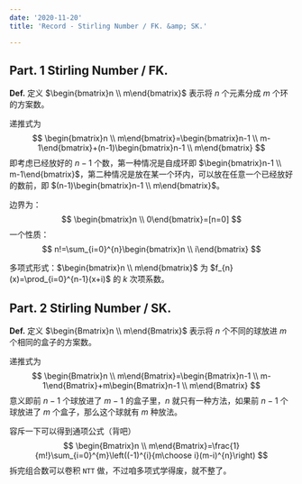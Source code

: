 ```yaml
---
date: '2020-11-20'
title: 'Record - Stirling Number / FK. &amp; SK.'

---
```


## Part. 1 Stirling Number / FK.

**Def.** 定义 $\begin{bmatrix}n \\ m\end{bmatrix}$ 表示将 $n$ 个元素分成 $m$ 个环的方案数。

递推式为
$$
\begin{bmatrix}n \\ m\end{bmatrix}=\begin{bmatrix}n-1 \\ m-1\end{bmatrix}+(n-1)\begin{bmatrix}n-1 \\ m\end{bmatrix}
$$
即考虑已经放好的 $n-1$ 个数，第一种情况是自成环即 $\begin{bmatrix}n-1 \\ m-1\end{bmatrix}$，第二种情况是放在某一个环内，可以放在任意一个已经放好的数前，即 $(n-1)\begin{bmatrix}n-1 \\ m\end{bmatrix}$。

边界为：
$$
\begin{bmatrix}n \\ 0\end{bmatrix}=[n=0]
$$
一个性质：
$$
n!=\sum_{i=0}^{n}\begin{bmatrix}n \\ i\end{bmatrix}
$$

多项式形式：$\begin{bmatrix}n \\ m\end{bmatrix}$ 为 $f_{n}(x)=\prod_{i=0}^{n-1}(x+i)$ 的 $k$ 次项系数。


## Part. 2 Stirling Number / SK.

**Def.** 定义 $\begin{Bmatrix}n \\ m\end{Bmatrix}$ 表示将 $n$ 个不同的球放进 $m$ 个相同的盒子的方案数。

递推式为
$$
\begin{Bmatrix}n \\ m\end{Bmatrix}=\begin{Bmatrix}n-1 \\ m-1\end{Bmatrix}+m\begin{Bmatrix}n-1 \\ m\end{Bmatrix}
$$
意义即前 $n-1$ 个球放进了 $m-1$ 的盒子里，$n$ 就只有一种方法，如果前 $n-1$ 个球放进了 $m$ 个盒子，那么这个球就有 $m$ 种放法。

容斥一下可以得到通项公式（背吧）
$$
\begin{Bmatrix}n \\ m\end{Bmatrix}=\frac{1}{m!}\sum_{i=0}^{m}\left((-1)^{i}{m\choose i}(m-i)^{n}\right)
$$
拆完组合数可以卷积 $\texttt{NTT}$ 做，不过咱多项式学得废，就不整了。